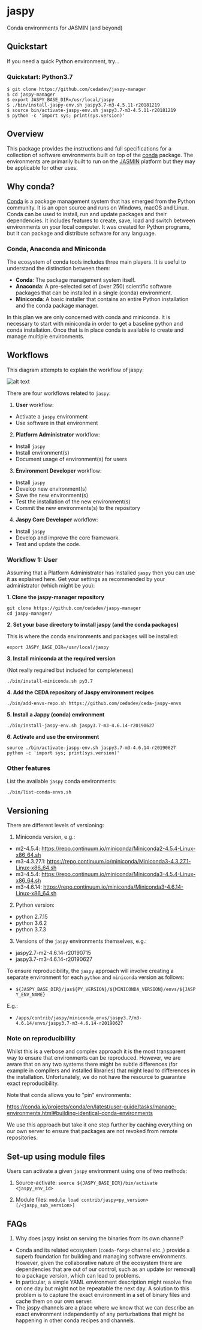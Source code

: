 # jaspy
Conda environments for JASMIN (and beyond)

## Quickstart

If you need a quick Python environment, try...

### Quickstart: Python3.7

```
$ git clone https://github.com/cedadev/jaspy-manager
$ cd jaspy-manager
$ export JASPY_BASE_DIR=/usr/local/jaspy
$ ./bin/install-jaspy-env.sh jaspy3.7-m3-4.5.11-r20181219
$ source bin/activate-jaspy-env.sh jaspy3.7-m3-4.5.11-r20181219
$ python -c 'import sys; print(sys.version)'
```

## Overview

This package provides the instructions and full specifications for a
collection of software environments built on top of the [conda](https://conda.io/)
package. The environments are primarily built to run on the [JASMIN](http://jasmin.ac.uk)
platform but they may be applicable for other uses.

## Why conda?

[Conda](https://conda.io/docs/user-guide/) is a package management system that has emerged 
from the Python community. It is an open source and runs on Windows, macOS and Linux. Conda 
can be used to install, run and update packages and their dependencies. It includes features 
to create, save, load and switch between environments on your local computer. It was created 
for Python programs, but it can package and distribute software for any language.

### Conda, Anaconda and Miniconda

The ecosystem of conda tools includes three main players. It is useful to understand the 
distinction between them:

 - **Conda**:	The package management system itself.
 - **Anaconda**:	A pre-selected set of (over 250) scientific software packages that can
	 be installed in a single (conda) environment.
 - **Miniconda**:	A basic installer that contains an entire Python installation and the
 	 conda package manager.

In this plan we are only concerned with conda and miniconda. It is necessary to start with 
miniconda in order to get a baseline python and conda installation. Once that is in place 
conda is available to create and manage multiple environments.

## Workflows

This diagram attempts to explain the workflow of jaspy:

![alt text](https://github.com/cedadev/jaspy-manager/blob/master/doc/images/jaspy_workflow.png "Jaspy workflow")

There are four workflows related to `jaspy`:

 1. **User** workflow:
   - Activate a `jaspy` environment
   - Use software in that environment 

 2. **Platform Administrator** workflow:
   - Install `jaspy`
   - Install environment(s)
   - Document usage of environment(s) for users

 3. **Environment Developer** workflow:
   - Install `jaspy`
   - Develop new environment(s)
   - Save the new environment(s)
   - Test the installation of the new environment(s)
   - Commit the new environments(s) to the repository

 4. **Jaspy Core Developer** workflow:
   - Install `jaspy`
   - Develop and improve the core framework.
   - Test and update the code.

### Workflow 1: User

Assuming that a Platform Administrator has installed `jaspy` then you can use it as
explained here. Get your settings as recommended by your administrator (which might be you):

**1. Clone the jaspy-manager repository**

```
git clone https://github.com/cedadev/jaspy-manager
cd jaspy-manager/
```

**2. Set your base directory to install jaspy (and the conda packages)**

This is where the conda environments and packages will be installed:

```
export JASPY_BASE_DIR=/usr/local/jaspy
```

**3. Install miniconda at the required version**

(Not really required but included for completeness)

```
./bin/install-miniconda.sh py3.7
```

**4. Add the CEDA repository of Jaspy environment recipes**

```
./bin/add-envs-repo.sh https://github.com/cedadev/ceda-jaspy-envs
```

**5. Install a Jappy (conda) environment**

```
./bin/install-jaspy-env.sh jaspy3.7-m3-4.6.14-r20190627
```

**6. Activate and use the environment**

```
source ./bin/activate-jaspy-env.sh jaspy3.7-m3-4.6.14-r20190627
python -c 'import sys; print(sys.version)'
```

### Other features

List the available `jaspy` conda environments:

```
./bin/list-conda-envs.sh
```

## Versioning

There are different levels of versioning:

 1. Miniconda version, e.g.:
  - m2-4.5.4:    https://repo.continuum.io/miniconda/Miniconda2-4.5.4-Linux-x86_64.sh
  - m3-4.3.27.1: https://repo.continuum.io/miniconda/Miniconda3-4.3.27.1-Linux-x86_64.sh
  - m3-4.5.4:    https://repo.continuum.io/miniconda/Miniconda3-4.5.4-Linux-x86_64.sh
  - m3-4.6.14:   https://repo.continuum.io/miniconda/Miniconda3-4.6.14-Linux-x86_64.sh

 2. Python version:
  - python 2.7.15
  - python 3.6.2
  - python 3.7.3

 3. Versions of the `jaspy` environments themselves, e.g.:
  - jaspy2.7-m2-4.6.14-r20190715
  - jaspy3.7-m3-4.6.14-r20190627

To ensure reproducibility, the `jaspy` approach will involve creating a 
separate environment for each `python` and `miniconda` version as follows:

 - `${JASPY_BASE_DIR}/jas${PY_VERSION}/${MINICONDA_VERSION}/envs/${JASPY_ENV_NAME}`

E.g.:

 - `/apps/contrib/jaspy/miniconda_envs/jaspy3.7/m3-4.6.14/envs/jaspy3.7-m3-4.6.14-r20190627`

### Note on reproducibility

Whilst this is a verbose and complex approach it is the most transparent way to ensure
that environments can be reproduced. However, we are aware that on any two systems there
might be subtle differences (for example in compilers and installed libraries) that might
lead to differences in the installation. Unfortunately, we do not have the resource to 
guarantee exact reproducibility.

Note that conda allows you to "pin" environments:

https://conda.io/projects/conda/en/latest/user-guide/tasks/manage-environments.html#building-identical-conda-environments

We use this approach but take it one step further by caching everything on our own server
to ensure that packages are not revoked from remote repositories.

## Set-up using module files

Users can activate a given `jaspy` environment using one of two methods:

 1. Source-activate:
   `source ${JASPY_BASE_DIR}/bin/activate <jaspy_env_id>`

 2. Module files:
   `module load contrib/jaspy<py_version>[/<jaspy_sub_version>]`

## FAQs

1. Why does jaspy insist on serving the binaries from its own channel?
 - Conda and its related ecosystem (`conda-forge` channel etc.,) provide a superb foundation for building and managing software environments. However, given the collaborative nature of the ecosystem there are dependencies that are out of our control, such as an update (or removal) to a package version, which can lead to problems.
  - In particular, a simple YAML environment description might resolve fine on one day but might not be repeatable the next day. A solution to this problem is to capture the exact environment in a set of binary files and cache them on our own server.
  - The jaspy channels are a place where we know that we can describe an exact environment independently of any perturbations that might be happening in other conda recipes and channels.
